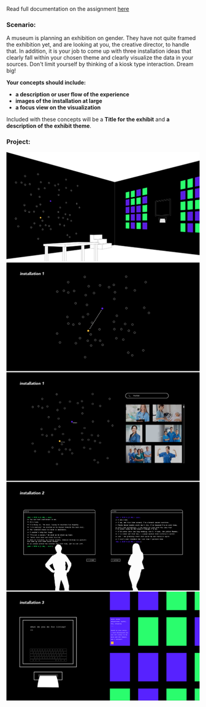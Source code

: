 Read full documentation on the assignment [here](https://www.notion.so/midterm-5d51bb3046dc44078ac1cd57e17e3bf8)

### Scenario:

A museum is planning an exhibition on gender. They have not quite framed the exhibition yet, and are looking at you, the creative director, to handle that. In addition, it is your job to come up with three installation ideas that clearly fall within your chosen theme and clearly visualize the data in your sources. Don't limit yourself by thinking of a kiosk type interaction. Dream big!

**Your concepts should include:**

- **a description or user flow of the experience**
- **images of the installation at large**
- **a focus view on the visualization**

Included with these concepts will be a **Title for the exhibit** and **a description of the exhibit theme**.

### Project:

![installation mockup 01](/assets/installation_01.png)
![installation mockup 02](/assets/installation_02.png)
![installation mockup 03](/assets/installation_03.png)
![installation mockup 04](/assets/installation_04.png)
![installation mockup 05](/assets/installation_05.png)


